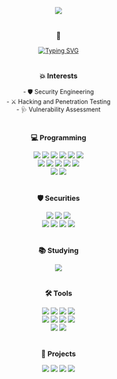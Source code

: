 
<!--
**hanit3/hanit3** is a ✨ _special_ ✨ repository because its `README.md` (this file) appears on your GitHub profile.

Here are some ideas to get you started:

- 🔭 I’m currently working on ...
- 🌱 I’m currently learning ...
- 👯 I’m looking to collaborate on ...
- 🤔 I’m looking for help with ...
- 💬 Ask me about ...
- 📫 How to reach me: ...
- 😄 Pronouns: ...
- ⚡ Fun fact: ...
-->
<div align="center">
  <img src="https://capsule-render.vercel.app/api?type=venom&height=300&color=gradient&text=Hanit's%20World!&fontColor=000000&animation=fadeIn&textBg=false" />
</div>
<br>

<h3 align="center"> 🌱 </h3>
<div align="center">
  <a href="https://git.io/typing-svg"><img src="https://readme-typing-svg.demolab.com?font=Fira+Code&weight=900&pause=1000&color=6A9200&center=true&multiline=true&width=435&height=100&lines=I'm+currently+learning+...;Hacking+and+Pen+Testing" alt="Typing SVG" /></a>
</div>
<br>

<h3 align="center">💥 Interests </h3>
<div align="center">
  - 🛡️ Security Engineering <br>
  - ⚔️ Hacking and Penetration Testing <br>
  - 🩺 Vulnerability Assessment <br>
</div>
<br>

<h3 align="center">💻 Programming </h3>
<div align="center"> 
  <img src="https://img.shields.io/badge/python-20232a.svg?style=for-the-badge&logo=python&logoColor=3776AB" />
  <img src="https://img.shields.io/badge/java-20232a.svg?style=for-the-badge&logo=openjdk&logoColor=F80000" />
  <img src="https://img.shields.io/badge/swift-20232a.svg?style=for-the-badge&logo=swift&logoColor=F05138" />
  <img src="https://img.shields.io/badge/html5-20232a.svg?style=for-the-badge&logo=html5&logoColor=E34F26" />
  <img src="https://img.shields.io/badge/css3-20232a.svg?style=for-the-badge&logo=css3&logoColor=1572B6" />
  <img src="https://img.shields.io/badge/javascirpt-20232a.svg?style=for-the-badge&logo=javascript&logoColor=F7DF1E" />
</div>
<div align="center">
  <img src="https://img.shields.io/badge/react-20232a.svg?style=for-the-badge&logo=react&logoColor=61DAFB" />
  <img src="https://img.shields.io/badge/django-092E20?style=for-the-badge&logo=django&logoColor=white">
  <img src="https://img.shields.io/badge/typescript-20232a.svg?style=for-the-badge&logo=typescript&logoColor=3178C6" />
  <img src="https://img.shields.io/badge/springboot-20232a.svg?style=for-the-badge&logo=springboot&logoColor=6DB33F" />
  <img src="https://img.shields.io/badge/unity-20232a.svg?style=for-the-badge&logo=unity&logoColor=FFFFFF" />
</div>
<div align="center">
  <img src="https://img.shields.io/badge/mysql-20232a.svg?style=for-the-badge&logo=mysql&logoColor=4479A1" />
  <img src="https://img.shields.io/badge/oracle-20232a.svg?style=for-the-badge&logo=oracle&logoColor=4479A1" />
</div>
<br>

<h3 align="center">🛡️ Securities </h3>
<div align="center">
  <img src="https://img.shields.io/badge/burpsuite-20232a.svg?style=for-the-badge&logo=burpsuite&fontColor=FF6633" />
  <img src="https://img.shields.io/badge/wireshark-20232a.svg?style=for-the-badge&logo=wireshark&fontColor=1679A7" />
  <img src="https://img.shields.io/badge/kalilinux-20232a.svg?style=for-the-badge&logo=kalilinux&logoColor=FFFFFF" />
</div>
<div align="center">
  <img src="https://img.shields.io/badge/metasploit-20232a.svg?style=for-the-badge&logo=metasploit&fontColor=2596CD" />
   <img src="https://img.shields.io/badge/jadx-20232a.svg?style=for-the-badge&logo=jadx&fontColor=2596CD" />
  <img src="https://img.shields.io/badge/apktools-20232a.svg?style=for-the-badge&logo=apktools&fontColor=2596CD" />
  <img src="https://img.shields.io/badge/flask-20232a.svg?style=for-the-badge&logo=flask&fontColor=FFFFFF" />
</div>
<br>

<h3 align="center">📚 Studying </h3>
<div align="center">
  <img src="https://img.shields.io/badge/frida-20232a.svg?style=for-the-badge&logo=frida&fontColor=EF6456" />
</div>
<br>

<h3 align="center">🛠 Tools </h3>
<div align="center">
  <img src="https://img.shields.io/badge/linux-20232a.svg?style=for-the-badge&logo=linux&logoColor=FCC624" />
  <img src="https://img.shields.io/badge/Visual%20Studio-20232a.svg?style=for-the-badge&logo=visual-studio&logoColor=0283D0"/> 
  <img src="https://img.shields.io/badge/androidstudio-20232a.svg?style=for-the-badge&logo=androidstudio&logoColor=3DDC84" />
  <img src="https://img.shields.io/badge/xcode-20232a.svg?style=for-the-badge&logo=xcode&logoColor=147EFB" />
</div>
<div align="center">
  <img src="https://img.shields.io/badge/AWS-20232a.svg?style=for-the-badge&logo=amazonwebservices&logoColor=FFFFFF" />
  <img src="https://img.shields.io/badge/docker-20232a.svg?style=for-the-badge&logo=docker&logoColor=2496ED" />
  <img src="https://img.shields.io/badge/git-20232a.svg?style=for-the-badge&logo=git&logoColor=F05032" />
  <img src="https://img.shields.io/badge/github-20232a.svg?style=for-the-badge&logo=github&logoColor=FFFFFF" />
</div>
<div align="center">
  <img src="https://img.shields.io/badge/notion-20232a.svg?style=for-the-badge&logo=notion&logoColor=FFFFFF" />
  <img src="https://img.shields.io/badge/figma-20232a.svg?style=for-the-badge&logo=figma&logoColor=F24E1E" />
</div>
<br>

<h3 align="center">💫 Projects </h3>
<div align="center">
  <img src="https://github-readme-stats.vercel.app/api/pin/?username=hanit3&repo=NoName-Securities" />
  <img src="https://github-readme-stats.vercel.app/api/pin/?username=hanit3&repo=NoName_Scenario3_Mobile_Ransom" />
  <img src="https://github-readme-stats.vercel.app/api/pin/?username=hanit3&repo=BikeMate" />
  <img src="https://github-readme-stats.vercel.app/api/pin/?username=hanit3&repo=QUOTKA_FINAL" />
</div>
<br>

